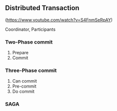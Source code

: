 ## Distributed Transaction
(https://www.youtube.com/watch?v=S4FnmSeRpAY)  

Coordinator, Participants
### Two-Phase commit
1. Prepare  
2. Commit  

### Three-Phase commit
1. Can commit
2. Pre-commit
3. Do commit

### SAGA 
<!--stackedit_data:
eyJoaXN0b3J5IjpbLTEyNzQ3NjcwMCwtOTMyMDA3NTIsLTk4Mj
AyNzc5Nl19
-->